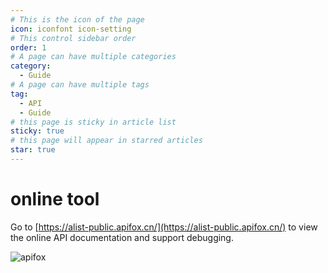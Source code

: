 ```yaml
---
# This is the icon of the page
icon: iconfont icon-setting
# This control sidebar order
order: 1
# A page can have multiple categories
category:
  - Guide
# A page can have multiple tags
tag:
  - API
  - Guide
# this page is sticky in article list
sticky: true
# this page will appear in starred articles
star: true
---
```


# online tool

Go to [https://alist-public.apifox.cn/](https://alist-public.apifox.cn/) to view the online API documentation and support debugging.

![apifox](/img/api/apifox.png)
